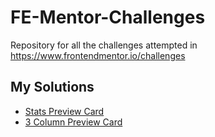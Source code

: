 # FE-Mentor-Challenges
Repository for all the challenges attempted in https://www.frontendmentor.io/challenges

## My Solutions
- [Stats Preview Card](https://tsh22.github.io/FE-Mentor-Challenges/Solutions/stats-preview-card-component-main/)
- [3 Column Preview Card](https://tsh22.github.io/FE-Mentor-Challenges/Solutions/3-column-preview-card-component-main/)
